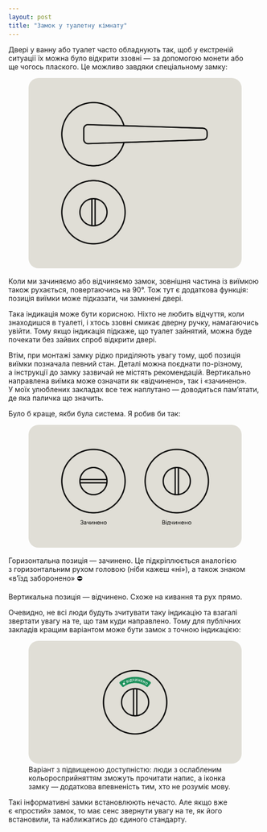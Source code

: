 ```yaml
---
layout: post
title: "Замок у туалетну кімнату"
---
```


Двері у ванну або туалет часто обладнують так, щоб у екстреній ситуації їх можна було відкрити ззовні — за допомогою монети або ще чогось плаского. Це можливо завдяки спеціальному замку:

<figure>
  <img src="/i/blog/wc-door-locks/doors@2x.png" style="border-radius: 20px;" alt="Сантехнічниий замок">
</figure>

Коли ми зачиняємо або відчиняємо замок, зовнішня частина із виїмкою також рухається, повертаючись на 90°. Тож тут є додаткова функція: позиція виїмки може підказати, чи замкнені двері.

<!-- more -->

Така індикація може бути корисною. Ніхто не любить відчуття, коли знаходишся в туалеті, і хтось ззовні смикає дверну ручку, намагаючись увійти. Тому якщо індикація підкаже, що туалет зайнятий, можна буде почекати без зайвих спроб відкрити двері.

Втім, при монтажі замку рідко приділяють увагу тому, щоб позиція виїмки позначала певний стан. Деталі можна поєднати по-різному, а інструкції до замку зазвичай не містять рекомендацій. Вертикально направлена виїмка може означати як «відчинено», так і «зачинено». У моїх улюблених закладах все теж наплутано — доводиться пам’ятати, де яка паличка що значить.

Було б краще, якби була система. Я робив би так:

<figure>
  <img src="/i/blog/wc-door-locks/statuses@2x.png" style="border-radius: 20px;" alt="">
</figure>

Горизонтальна позиція — зачинено. Це підкріплюється аналогією з горизонтальним рухом головою (ніби кажеш «ні»), а також знаком «в’їзд заборонено» ⛔️

Вертикальна позиція — відчинено. Схоже на кивання та рух прямо.

<!-- Це як із вимикачами світла: роблять по-різному, але більшість людей в нашій країні звикла натискати верхню частину вимикача, щоб увімкнути світло. -->

Очевидно, не всі люди будуть зчитувати таку індикацію та взагалі звертати увагу на те, що там куди направлено. Тому для публічних закладів кращим варіантом може бути замок з точною індикацією:

<!-- Написи відчинено/зачинено, іконки, колір, спрацювали би більш однозначно. Але мені подобається мати систему і наближатись до логічного стандарту. Це як із вимикачами світла: роблять по-різному, але більшість людей в нашій країні звикла натискати верхню частину вимикача, щоб увімкнути світло. -->

<figure>
  <!-- <img src="/i/blog/wc-door-locks/in-use.webp" alt=""> -->
  <img src="/i/blog/wc-door-locks/in-use@2x.png" style="border-radius: 20px;" alt="">
  <figcaption>Варіант з підвищеною доступністю: люди з ослабленим кольоросприйняттям зможуть прочитати напис, а іконка замку — додаткова впевненість тим, хто не розуміє мову.</figcaption>
</figure>

Такі інформативні замки встановлюють нечасто. Але якщо вже є «простий» замок, то має сенс звернути увагу на те, як його встановили, та наближатись до єдиного стандарту. <!-- Як із вимикачами світла: щоб увімкнути світло, більшість моїх читачів звикла натискати верхню частину вимикача. -->

<!--Допомагати людям зрозуміти, у якому стані знаходиться система — [дуже важливо](https://www.nngroup.com/articles/visibility-system-status/).-->

<!-- Додаткове читання? -->


